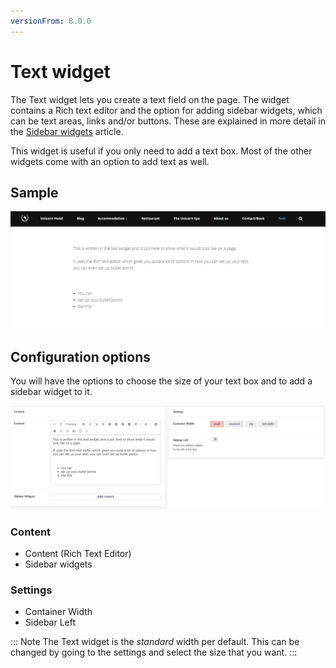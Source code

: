 ```yaml
---
versionFrom: 8.0.0
---
```


# Text widget

The Text widget lets you create a text field on the page. The widget contains a Rich text editor and the option for adding sidebar widgets, which can be text areas, links and/or buttons. These are explained in more detail in the [Sidebar widgets](../Sidebar-widgets) article.

This widget is useful if you only need to add a text box. Most of the other widgets come with an option to add text as well.

## Sample

![Text Frontend](images/Text-front.png)

## Configuration options

You will have the options to choose the size of your text box and to add a sidebar widget to it.

![Text Backoffice](images/Text-final.png)

### Content

- Content (Rich Text Editor)
- Sidebar widgets

### Settings

- Container Width
- Sidebar Left

::: Note
The Text widget is the *standard* width per default. This can be changed by going to the settings and select the size that you want.
:::

